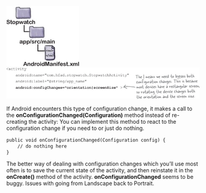 
![](.guides/img/8files.png)
![](.guides/img/7.png)

If Android encounters this type of configuration change, it makes a call to the **onConfigurationChanged(Configuration)** method instead of re-creating the activity: You can implement this method to react to the configuration change if you need to or just do nothing. 
```
public void onConfigurationChanged(Configuration config) {
	// do nothing here
}
```

The better way of dealing with configuration changes which you’ll use most often is to save the current state of the activity, and then reinstate it in the **onCreate()** method of the activity.  **onConfigurationChanged** seems to be buggy.  Issues with going from Landscape back to Portrait.



